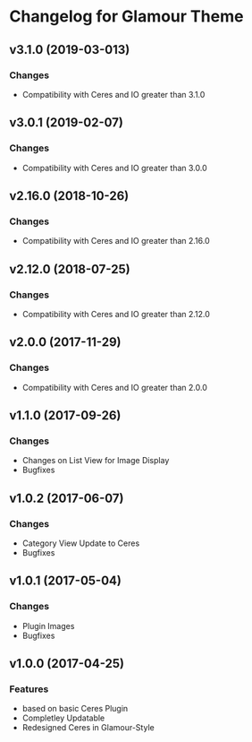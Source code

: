 # Changelog for Glamour Theme

## v3.1.0 (2019-03-013)

### Changes
- Compatibility with Ceres and IO greater than 3.1.0

## v3.0.1 (2019-02-07)

### Changes
- Compatibility with Ceres and IO greater than 3.0.0

## v2.16.0 (2018-10-26)

### Changes
- Compatibility with Ceres and IO greater than 2.16.0

## v2.12.0 (2018-07-25)

### Changes
- Compatibility with Ceres and IO greater than 2.12.0

## v2.0.0 (2017-11-29)

### Changes
- Compatibility with Ceres and IO greater than 2.0.0

## v1.1.0 (2017-09-26)

### Changes

- Changes on List View for Image Display
- Bugfixes

## v1.0.2 (2017-06-07)

### Changes

- Category View Update to Ceres
- Bugfixes

## v1.0.1 (2017-05-04)

### Changes

- Plugin Images
- Bugfixes

## v1.0.0 (2017-04-25)

### Features

- based on basic Ceres Plugin
- Completley Updatable
- Redesigned Ceres in Glamour-Style
